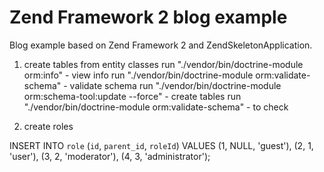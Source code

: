 Zend Framework 2 blog example
=============================

Blog example based on Zend Framework 2 and ZendSkeletonApplication.




1.  create tables from entity classes
  run  "./vendor/bin/doctrine-module orm:info"  - view info
  run  "./vendor/bin/doctrine-module orm:validate-schema"   - validate schema
  run  "./vendor/bin/doctrine-module orm:schema-tool:update --force" - create tables
  run  "./vendor/bin/doctrine-module orm:validate-schema" - to check

2. create roles 

INSERT INTO `role` 
    (`id`, `parent_id`, `roleId`) 
VALUES
    (1, NULL, 'guest'),
    (2, 1, 'user'),
    (3, 2, 'moderator'), 
    (4, 3, 'administrator');
